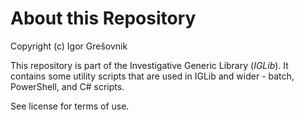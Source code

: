 # About this Repository

Copyright (c) Igor Grešovnik

This repository is part of the Investigative Generic Library (*IGLib*). It contains some utility scripts that are used in IGLib and wider - batch, PowerShell, and C# scripts.

See license for terms of use.
